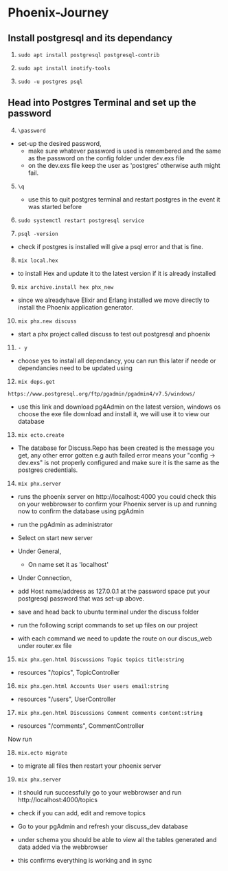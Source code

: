 # Phoenix-Journey
  ## Install postgresql and its dependancy <br>
  
  1) `sudo apt install postgresql postgresql-contrib` <br>
  
  2) `sudo apt install inotify-tools` <br>
  
  3) `sudo -u postgres psql` <br>
  
  ## Head into Postgres Terminal and set up the password
  
  4) `\password` <br>
* set-up the desired password,
    *  make sure whatever password is used is remembered and the same as the password on the config folder under dev.exs file
    *  on the dev.exs file keep the user as 'postgres' otherwise auth might fail.
5) `\q` <br>
	* use this to quit postgres terminal and  restart postgres in the event it was started before
	
  6) `sudo systemctl restart postgresql service` <br>
  
  7) `psql -version`
  
  * check if postgres is installed will give a psql error and that is fine. <br>
	
  8) `mix local.hex`
  
  * to install Hex and update it to the latest version if it is already installed <br>

  9) `mix archive.install hex phx_new`
  
  * since we alreadyhave Elixir and Erlang installed we move directly to install  the Phoenix application generator. <br>
	
  10) `mix phx.new discuss`
	
  * start a phx project called discuss to test out postgresql and phoenix <br>
	
  11) `- y`
  
  * choose yes to install all dependancy, you can run this later if neede or dependancies need to be updated using <br>
  
  12) `mix deps.get`
  
  `https://www.postgresql.org/ftp/pgadmin/pgadmin4/v7.5/windows/` <br>
  
 * use this link and download pg4Admin on the latest version, windows os choose the exe file download and install it, we will use it to view our database <br>
	
  13) `mix ecto.create`
  
 * The database for Discuss.Repo has been created is the message you get, any other error gotten e.g auth failed error means your "config -> dev.exs" is not properly configured and make sure it is the same as the postgres credentials. <br>
  
  14) `mix phx.server`
  
 * runs the phoenix server on http://localhost:4000 you could check this on your webbrowser to confirm your Phoenix server is up and running now to confirm the database using pgAdmin <br>
   
 * run the pgAdmin as administrator 
  
 * Select on start new server
  
 * Under General,
  
   * On name set it as 'localhost'
  
 * Under Connection,
 
  * add Host name/address as 127.0.0.1 at the password space put your postgresql password that was set-up above.
  
  * save and head back to ubuntu terminal  under the discuss folder
  
  * run the following script commands to set up files on our project
  
  * with each command we need to update the route on our  discus_web
	under router.ex file 
  
  15) `mix phx.gen.html Discussions Topic topics title:string`
  
  * resources "/topics", TopicController
    
  16) `mix phx.gen.html Accounts User users email:string`
  
  * resources "/users", UserController
  
  17) `mix phx.gen.html Discussions Comment comments content:string`
  
  * resources "/comments", CommentController
  
  Now run
  
  18) `mix.ecto migrate` 
  
  * to migrate all files then restart your phoenix server
  
  19) `mix phx.server`
  
  * it should run successfully go to your webbrowser and run http://localhost:4000/topics
  
  * check if you can add, edit and remove topics 
  
  * Go to your pgAdmin and refresh your discuss_dev database
  
  * under schema you should be able to view all the tables generated and data added via the webbrowser
  
  * this confirms everything is working and in sync
  
	
